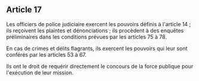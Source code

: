 Article 17
----
Les officiers de police judiciaire exercent les pouvoirs définis à l'article 14
; ils reçoivent les plaintes et dénonciations ; ils procèdent à des enquêtes
préliminaires dans les conditions prévues par les articles 75 à 78.

En cas de crimes et délits flagrants, ils exercent les pouvoirs qui leur sont
conférés par les articles 53 à 67.

Ils ont le droit de requérir directement le concours de la force publique pour
l'exécution de leur mission.
